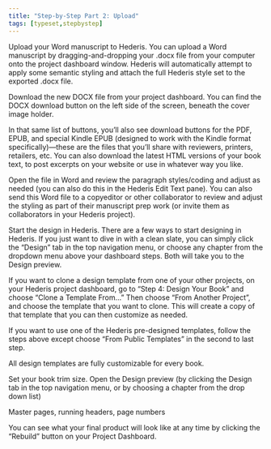 ```yaml
---
title: "Step-by-Step Part 2: Upload"
tags: [typeset,stepbystep]
---
```

 
<html><body><section data-type="chapter" class="hsecchapter" data-hederis-type="hsecchapter" id="step-by-step-2" data-pi-attrs="id: step-by-step-2; data-tags: typeset,stepbystep;" role="doc-chapter" data-tags="typeset,stepbystep" data-author-name=" " data-book-title=" " title="Step-by-Step Part 2: Upload"><p class="hblkp" data-hederis-type="hblkp" id="pc9eGdBW5">Upload your Word manuscript to Hederis. You can upload a Word manuscript by dragging-and-dropping your .docx file from your computer onto the project dashboard window. Hederis will automatically attempt to apply some semantic styling and attach the full Hederis style set to the exported .docx file. </p><p class="hblkp" data-hederis-type="hblkp" id="p5rYIV9Dv">Download the new DOCX file from your project dashboard. You can find the DOCX download button on the left side of the screen, beneath the cover image holder.</p><p class="hblkp" data-hederis-type="hblkp" id="pnqs88Pvb">In that same list of buttons, you&#8217;ll also see download buttons for the PDF, EPUB, and special Kindle EPUB (designed to work with the Kindle format specifically)&#8212;these are the files that you&#8217;ll share with reviewers, printers, retailers, etc. You can also download the latest HTML versions of your book text, to post excerpts on your website or use in whatever way you like.</p><p class="hblkp" data-hederis-type="hblkp" id="pip9hqAmD">Open the file in Word and review the paragraph styles/coding and adjust as needed (you can also do this in the Hederis Edit Text pane). You can also send this Word file to a copyeditor or other collaborator to review and adjust the styling as part of their manuscript prep work (or invite them as collaborators in your Hederis project).</p><p class="hblkp" data-hederis-type="hblkp" id="pyewQH6Zh">Start the design in Hederis. There are a few ways to start designing in Hederis. If you just want to dive in with a clean slate, you can simply click the &#8220;Design&#8221; tab in the top navigation menu, or choose any chapter from the dropdown menu above your dashboard steps. Both will take you to the Design preview.</p><p class="hblkp" data-hederis-type="hblkp" id="pesUFNwQX">If you want to clone a design template from one of your other projects, on your Hederis project dashboard, go to &#8220;Step 4: Design Your Book&#8221; and choose &#8220;Clone a Template From&#8230;&#8221; Then choose &#8220;From Another Project&#8221;, and choose the template that you want to clone. This will create a copy of that template that you can then customize as needed.</p><p class="hblkp" data-hederis-type="hblkp" id="pH2slJ9r1">If you want to use one of the Hederis pre-designed templates, follow the steps above except choose &#8220;From Public Templates&#8221; in the second to last step.</p><p class="hblkp" data-hederis-type="hblkp" id="pfs15SQDn">All design templates are fully customizable for every book.</p><p class="hblkp" data-hederis-type="hblkp" id="pGPowOCBl">Set your book trim size. Open the Design preview (by clicking the Design tab in the top navigation menu, or by choosing a chapter from the drop down list)</p><p class="hblkp" data-hederis-type="hblkp" id="prZhEpOm6">Master pages, running headers, page numbers</p><p class="hblkp" data-hederis-type="hblkp" id="p6ZEc1vk3">You can see what your final product will look like at any time by clicking the &#8220;Rebuild&#8221; button on your Project Dashboard. </p></section></body></html>
